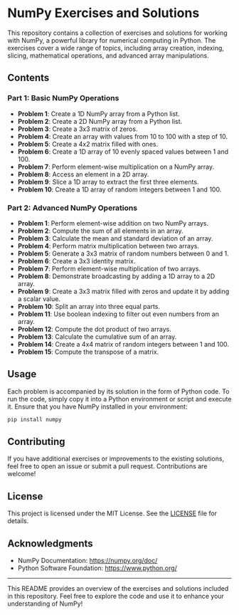 # NumPy Exercises and Solutions

This repository contains a collection of exercises and solutions for working with NumPy, a powerful library for numerical computing in Python. The exercises cover a wide range of topics, including array creation, indexing, slicing, mathematical operations, and advanced array manipulations.

## Contents

### Part 1: Basic NumPy Operations
- **Problem 1**: Create a 1D NumPy array from a Python list.
- **Problem 2**: Create a 2D NumPy array from a Python list.
- **Problem 3**: Create a 3x3 matrix of zeros.
- **Problem 4**: Create an array with values from 10 to 100 with a step of 10.
- **Problem 5**: Create a 4x2 matrix filled with ones.
- **Problem 6**: Create a 1D array of 10 evenly spaced values between 1 and 100.
- **Problem 7**: Perform element-wise multiplication on a NumPy array.
- **Problem 8**: Access an element in a 2D array.
- **Problem 9**: Slice a 1D array to extract the first three elements.
- **Problem 10**: Create a 1D array of random integers between 1 and 100.

### Part 2: Advanced NumPy Operations
- **Problem 1**: Perform element-wise addition on two NumPy arrays.
- **Problem 2**: Compute the sum of all elements in an array.
- **Problem 3**: Calculate the mean and standard deviation of an array.
- **Problem 4**: Perform matrix multiplication between two arrays.
- **Problem 5**: Generate a 3x3 matrix of random numbers between 0 and 1.
- **Problem 6**: Create a 3x3 identity matrix.
- **Problem 7**: Perform element-wise multiplication of two arrays.
- **Problem 8**: Demonstrate broadcasting by adding a 1D array to a 2D array.
- **Problem 9**: Create a 3x3 matrix filled with zeros and update it by adding a scalar value.
- **Problem 10**: Split an array into three equal parts.
- **Problem 11**: Use boolean indexing to filter out even numbers from an array.
- **Problem 12**: Compute the dot product of two arrays.
- **Problem 13**: Calculate the cumulative sum of an array.
- **Problem 14**: Create a 4x4 matrix of random integers between 1 and 100.
- **Problem 15**: Compute the transpose of a matrix.

## Usage

Each problem is accompanied by its solution in the form of Python code. To run the code, simply copy it into a Python environment or script and execute it. Ensure that you have NumPy installed in your environment:

```bash
pip install numpy
```

## Contributing

If you have additional exercises or improvements to the existing solutions, feel free to open an issue or submit a pull request. Contributions are welcome!

## License

This project is licensed under the MIT License. See the [LICENSE](LICENSE) file for details.

## Acknowledgments

- NumPy Documentation: https://numpy.org/doc/
- Python Software Foundation: https://www.python.org/

---

This README provides an overview of the exercises and solutions included in this repository. Feel free to explore the code and use it to enhance your understanding of NumPy!

